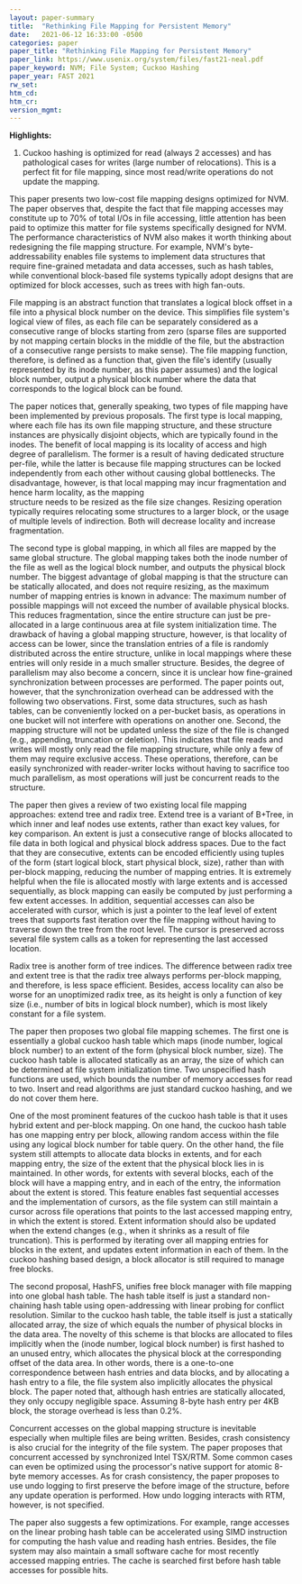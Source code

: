 ```yaml
---
layout: paper-summary
title:  "Rethinking File Mapping for Persistent Memory"
date:   2021-06-12 16:33:00 -0500
categories: paper
paper_title: "Rethinking File Mapping for Persistent Memory"
paper_link: https://www.usenix.org/system/files/fast21-neal.pdf
paper_keyword: NVM; File System; Cuckoo Hashing
paper_year: FAST 2021
rw_set:
htm_cd:
htm_cr:
version_mgmt:
---
```


**Highlights:**

1. Cuckoo hashing is optimized for read (always 2 accesses) and has pathological cases for writes (large number of
   relocations). This is a perfect fit for file mapping, since most read/write operations do not update the mapping.



This paper presents two low-cost file mapping designs optimized for NVM. The paper observes that, despite the 
fact that file mapping accesses may constitute up to 70% of total I/Os in file accessing, little attention has been
paid to optimize this matter for file systems specifically designed for NVM.
The performance characteristics of NVM also makes it worth thinking about redesigning the file mapping structure.
For example, NVM's byte-addressability enables file systems to implement data structures that require fine-grained
metadata and data accesses, such as hash tables, while conventional block-based file systems typically adopt designs
that are optimized for block accesses, such as trees with high fan-outs. 

File mapping is an abstract function that translates a logical block offset in a file into a physical block
number on the device. This simplifies file system's logical view of files, as each file can be separately considered
as a consecutive range of blocks starting from zero (sparse files are supported by not mapping certain blocks in the
middle of the file, but the abstraction of a consecutive range persists to make sense).
The file mapping function, therefore, is defined as a function that, given the file's identify (usually represented
by its inode number, as this paper assumes) and the logical block number, output a physical block number where the 
data that corresponds to the logical block can be found. 

The paper notices that, generally speaking, two types of file mapping have been implemented by previous proposals.
The first type is local mapping, where each file has its own file mapping structure, and these structure instances
are physically disjoint objects, which are typically found in the inodes. 
The benefit of local mapping is its locality of access and high degree of parallelism.
The former is a result of having dedicated structure per-file, while the latter is because file mapping
structures can be locked independently from each other without causing global bottlenecks.
The disadvantage, however, is that local mapping may incur fragmentation and hence harm locality, as the mapping  
structure needs to be resized as the file size changes. Resizing operation typically requires relocating some 
structures to a larger block, or the usage of multiple levels of indirection. 
Both will decrease locality and increase fragmentation.

The second type is global mapping, in which all files are mapped by the same global structure. The global mapping 
takes both the inode number of the file as well as the logical block number, and outputs the physical block number.
The biggest advantage of global mapping is that the structure can be statically allocated, and does not require 
resizing, as the maximum number of mapping entries is known in advance: The maximum number of possible mappings
will not exceed the number of available physical blocks. 
This reduces fragmentation, since the entire structure can just be pre-allocated in a large continuous area at
file system initialization time.
The drawback of having a global mapping structure, however, is that locality of access can be lower, since the
translation entries of a file is randomly distributed across the entire structure, unlike in local mappings where
these entries will only reside in a much smaller structure.
Besides, the degree of parallelism may also become a concern, since it is unclear how fine-grained 
synchronization between processes are performed.
The paper points out, however, that the synchronization overhead can be addressed with the following two observations.
First, some data structures, such as hash tables, can be conveniently locked on a per-bucket basis, as operations in one
bucket will not interfere with operations on another one.
Second, the mapping structure will not be updated unless the size of the file is changed (e.g., appending, truncation or
deletion). This indicates that file reads and writes will mostly only read the file mapping structure, while only a 
few of them may require exclusive access. These operations, therefore, can be easily synchronized
with reader-writer locks without having to sacrifice too much parallelism, as most operations will just be concurrent
reads to the structure.

The paper then gives a review of two existing local file mapping approaches: extend tree and radix tree. 
Extend tree is a variant of B+Tree, in which inner and leaf nodes use extents, rather than exact key values, 
for key comparison. An extent is just a consecutive range of blocks allocated to file data in both logical
and physical block address spaces. Due to the fact that they are consecutive, extents can be encoded 
efficiently using tuples of the form (start logical block, start physical block, size), rather than with 
per-block mapping, reducing the number of mapping entries. 
It is extremely helpful when the file is allocated mostly with large extents and is accessed sequentially, as block 
mapping can easily be computed by just performing a few extent accesses.
In addition, sequential accesses can also be accelerated with cursor, which is just a pointer to the leaf level of 
extent trees that supports fast iteration over the file mapping without having to traverse down the tree from the root 
level. The cursor is preserved across several file system calls as a token for representing the last accessed location.

Radix tree is another form of tree indices. The difference between radix tree and extent tree is that the radix tree
always performs per-block mapping, and therefore, is less space efficient. Besides, access locality can also be worse 
for an unoptimized radix tree, as its height is only a function of key size (i.e., number of bits in logical block 
number), which is most likely constant for a file system.

The paper then proposes two global file mapping schemes. The first one is essentially a global cuckoo hash table
which maps (inode number, logical block number) to an extent of the form (physical block number, size). 
The cuckoo hash table is allocated statically as an array, the size of which can be determined at file system
initialization time. Two unspecified hash functions are used, which bounds the number of memory accesses for
read to two. Insert and read algorithms are just standard cuckoo hashing, and we do not cover them here.

One of the most prominent features of the cuckoo hash table is that it uses hybrid extent and per-block mapping.
On one hand, the cuckoo hash table has one mapping entry per block, allowing random access within the file using
any logical block number for table query. On the other hand, the file system still attempts to allocate data blocks
in extents, and for each mapping entry, the size of the extent that the physical block lies in is maintained. 
In other words, for extents with several blocks, each of the block will have a mapping entry, and in each of the entry,
the information about the extent is stored.
This feature enables fast sequential accesses and the implementation of cursors, as the file system can still maintain
a cursor across file operations that points to the last accessed mapping entry, in which the extent is stored.
Extent information should also be updated when the extend changes (e.g., when it shrinks as a result of file 
truncation). This is performed by iterating over all mapping entries for blocks in the extent, and updates 
extent information in each of them.
In the cuckoo hashing based design, a block allocator is still required to manage free blocks.

The second proposal, HashFS, unifies free block manager with file mapping into one global hash table. 
The hash table itself is just a standard non-chaining hash table using open-addressing with linear probing for 
conflict resolution.
Similar to the cuckoo hash table, the table itself is just a statically allocated array, the size of which equals 
the number of physical blocks in the data area. 
The novelty of this scheme is that blocks are allocated to files implicitly when the (inode number, logical block 
number) is first hashed to an unused entry, which allocates the physical block at the corresponding offset of
the data area. In other words, there is a one-to-one correspondence between hash entries and data blocks, and by
allocating a hash entry to a file, the file system also implicitly allocates the physical block.
The paper noted that, although hash entries are statically allocated, they only occupy negligible space. Assuming
8-byte hash entry per 4KB block, the storage overhead is less than 0.2%.

Concurrent accesses on the global mapping structure is inevitable especially when multiple files are being written.
Besides, crash consistency is also crucial for the integrity of the file system.
The paper proposes that concurrent accessed by synchronized Intel TSX/RTM. Some common cases can even be optimized
using the processor's native support for atomic 8-byte memory accesses. 
As for crash consistency, the paper proposes to use undo logging to first preserve the before image of the structure,
before any update operation is performed.
How undo logging interacts with RTM, however, is not specified.

The paper also suggests a few optimizations. For example, range accesses on the linear probing hash table can be
accelerated using SIMD instruction for computing the hash value and reading hash entries.
Besides, the file system may also maintain a small software cache for most recently accessed mapping entries.
The cache is searched first before hash table accesses for possible hits.
